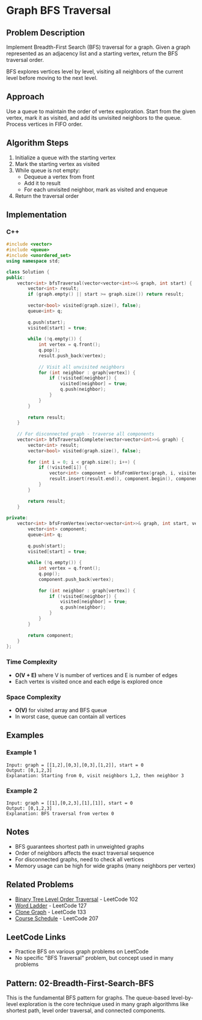 # Graph BFS Traversal

## Problem Description

Implement Breadth-First Search (BFS) traversal for a graph. Given a graph represented as an adjacency list and a starting vertex, return the BFS traversal order.

BFS explores vertices level by level, visiting all neighbors of the current level before moving to the next level.

## Approach

Use a queue to maintain the order of vertex exploration. Start from the given vertex, mark it as visited, and add its unvisited neighbors to the queue. Process vertices in FIFO order.

## Algorithm Steps

1. Initialize a queue with the starting vertex
2. Mark the starting vertex as visited
3. While queue is not empty:
   - Dequeue a vertex from front
   - Add it to result
   - For each unvisited neighbor, mark as visited and enqueue
4. Return the traversal order

## Implementation

### C++

```cpp
#include <vector>
#include <queue>
#include <unordered_set>
using namespace std;

class Solution {
public:
    vector<int> bfsTraversal(vector<vector<int>>& graph, int start) {
        vector<int> result;
        if (graph.empty() || start >= graph.size()) return result;
        
        vector<bool> visited(graph.size(), false);
        queue<int> q;
        
        q.push(start);
        visited[start] = true;
        
        while (!q.empty()) {
            int vertex = q.front();
            q.pop();
            result.push_back(vertex);
            
            // Visit all unvisited neighbors
            for (int neighbor : graph[vertex]) {
                if (!visited[neighbor]) {
                    visited[neighbor] = true;
                    q.push(neighbor);
                }
            }
        }
        
        return result;
    }
    
    // For disconnected graph - traverse all components
    vector<int> bfsTraversalComplete(vector<vector<int>>& graph) {
        vector<int> result;
        vector<bool> visited(graph.size(), false);
        
        for (int i = 0; i < graph.size(); i++) {
            if (!visited[i]) {
                vector<int> component = bfsFromVertex(graph, i, visited);
                result.insert(result.end(), component.begin(), component.end());
            }
        }
        
        return result;
    }
    
private:
    vector<int> bfsFromVertex(vector<vector<int>>& graph, int start, vector<bool>& visited) {
        vector<int> component;
        queue<int> q;
        
        q.push(start);
        visited[start] = true;
        
        while (!q.empty()) {
            int vertex = q.front();
            q.pop();
            component.push_back(vertex);
            
            for (int neighbor : graph[vertex]) {
                if (!visited[neighbor]) {
                    visited[neighbor] = true;
                    q.push(neighbor);
                }
            }
        }
        
        return component;
    }
};
```

### Time Complexity

- **O(V + E)** where V is number of vertices and E is number of edges
- Each vertex is visited once and each edge is explored once

### Space Complexity

- **O(V)** for visited array and BFS queue
- In worst case, queue can contain all vertices

## Examples

### Example 1

```
Input: graph = [[1,2],[0,3],[0,3],[1,2]], start = 0
Output: [0,1,2,3]
Explanation: Starting from 0, visit neighbors 1,2, then neighbor 3
```

### Example 2

```
Input: graph = [[1],[0,2,3],[1],[1]], start = 0  
Output: [0,1,2,3]
Explanation: BFS traversal from vertex 0
```

## Notes

- BFS guarantees shortest path in unweighted graphs
- Order of neighbors affects the exact traversal sequence
- For disconnected graphs, need to check all vertices
- Memory usage can be high for wide graphs (many neighbors per vertex)

## Related Problems

- [Binary Tree Level Order Traversal](https://leetcode.com/problems/binary-tree-level-order-traversal/) - LeetCode 102
- [Word Ladder](https://leetcode.com/problems/word-ladder/) - LeetCode 127
- [Clone Graph](https://leetcode.com/problems/clone-graph/) - LeetCode 133
- [Course Schedule](https://leetcode.com/problems/course-schedule/) - LeetCode 207

## LeetCode Links

- Practice BFS on various graph problems on LeetCode
- No specific "BFS Traversal" problem, but concept used in many problems

## Pattern: 02-Breadth-First-Search-BFS

This is the fundamental BFS pattern for graphs. The queue-based level-by-level exploration is the core technique used in many graph algorithms like shortest path, level order traversal, and connected components.
